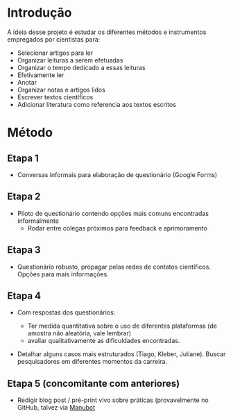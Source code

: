 
# Introdução 

A ideia desse projeto é estudar os diferentes métodos e instrumentos empregados por cientistas para:
  
  - Selecionar artigos para ler
  - Organizar leituras a serem efetuadas
  - Organizar o tempo dedicado a essas leituras 
  - Efetivamente ler
  - Anotar
  - Organizar notas e artigos lidos
  - Escrever textos científicos
  - Adicionar literatura como referencia aos textos escritos
  
  
# Método

## Etapa 1 

- Conversas informais para elaboração de questionário (Google Forms)

## Etapa 2 

- Piloto de questionário contendo opções mais comuns encontradas informalmente
  - Rodar entre colegas próximos para feedback e aprimoramento
  
## Etapa 3 

- Questionário robusto, propagar pelas redes de contatos científicos. Opções para mais informações. 

## Etapa 4

- Com respostas dos questionários:
  - Ter medida quantitativa sobre o uso de diferentes plataformas (de amostra não aleatória, vale lembrar) 
  - avaliar qualitativamente as dificuldades encontradas. 

- Detalhar alguns casos mais estruturados (Tiago, Kleber, Juliane). Buscar pesquisadores em diferentes momentos da carreira. 

## Etapa 5 (concomitante com anteriores)

- Redigir blog post / pré-print vivo sobre práticas (provavelmente no GitHub, talvez via [Manubot](https://manubot.org/)
